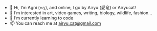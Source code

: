 - 👋 Hi, I’m Agni (ಅಗ್ನಿ), and online, I go by Airyu (愛竜) or Airyucat!
- 👀 I’m interested in art, video games, writing, biology, wildlife, fashion...
- 🌱 I’m currently learning to code
- 📫 You can reach me at airyu.cat@gmail.com
